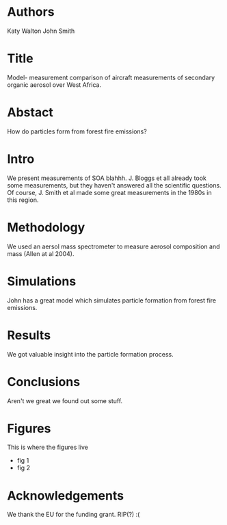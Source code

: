 # Authors 
Katy Walton
John Smith

# Title 
Model- measurement comparison of aircraft measurements of secondary organic aerosol over West Africa.

# Abstact
How do particles form from forest fire emissions?

# Intro
We present measurements of SOA blahhh. J. Bloggs et all already took some measurements, but they haven't answered all the scientific questions. Of course, J. Smith et al made some great measurements in the 1980s in this region.

# Methodology
We used an aersol mass spectrometer to measure aerosol composition and mass (Allen at al 2004).

# Simulations
John has a great model which simulates particle formation from forest fire emissions.

# Results
We got valuable insight into the particle formation process.

# Conclusions
Aren't we great we found out some stuff.

# Figures
This is where the figures live
- fig 1
- fig 2

# Acknowledgements
We thank the EU for the funding grant. RIP(?) :(
